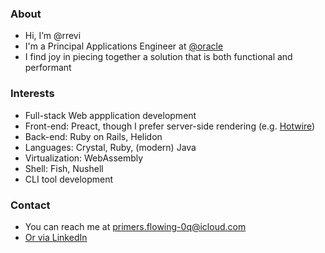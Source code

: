 ### About
- Hi, I’m @rrevi
- I'm a Principal Applications Engineer at [@oracle](https://github.com/oracle)
- I find joy in piecing together a solution that is both functional and performant

### Interests
- Full-stack Web appplication development
- Front-end: Preact, though I prefer server-side rendering (e.g. [Hotwire](https://hotwired.dev/))
- Back-end: Ruby on Rails, Helidon
- Languages: Crystal, Ruby, (modern) Java
- Virtualization: WebAssembly
- Shell: Fish, Nushell
- CLI tool development

### Contact
- You can reach me at primers.flowing-0q@icloud.com 
- [Or via LinkedIn](https://www.linkedin.com/in/rafaelrevi/)

<!---
rrevi/rrevi is a ✨ special ✨ repository because its `README.md` (this file) appears on your GitHub profile.
You can click the Preview link to take a look at your changes.
--->
